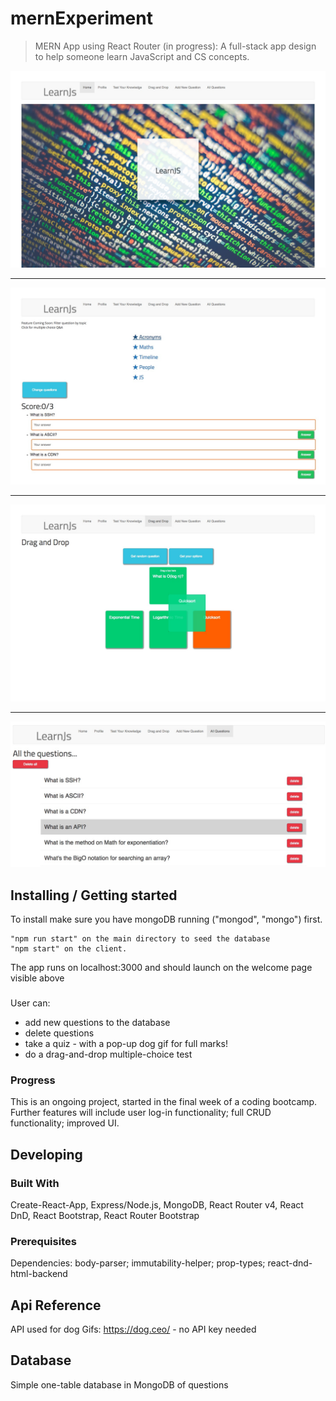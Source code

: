 # mernExperiment
> MERN App using React Router (in progress):
>A full-stack app design to help someone learn JavaScript and CS concepts.

![Image of the welcome page](./welcome.png)
****
![Image of questions](./q-and-a.png)
****
![Image of drag and drop](./dnd.png)
****
![Image of full list of qq in db](./allqq.png)


## Installing / Getting started

To install make sure you have mongoDB running ("mongod", "mongo") first. 

```
"npm run start" on the main directory to seed the database
"npm start" on the client. 

```

The app runs on localhost:3000 and should launch on the welcome page visible above
###
User can:
* add new questions to the database
* delete questions 
* take a quiz - with a pop-up dog gif for full marks!
* do a drag-and-drop multiple-choice test

### Progress
This is an ongoing project, started in the final week of a coding bootcamp.
Further features will include user log-in functionality; full CRUD functionality; improved UI.

## Developing

### Built With
Create-React-App, Express/Node.js, MongoDB,  React Router v4, React DnD, React Bootstrap, React Router Bootstrap

### Prerequisites
Dependencies: body-parser; immutability-helper; prop-types; react-dnd-html-backend

## Api Reference

API used for dog Gifs: https://dog.ceo/ - no API key needed

## Database

Simple one-table database in MongoDB of questions


